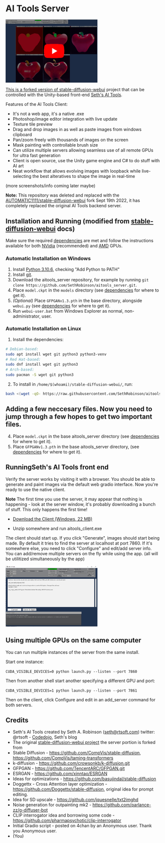 # AI Tools Server
<a href="https://www.youtube.com/watch?v=2TB4f8ojKYo"><img align="top" src="aitools/apple_youtube_thumbnail.png" width=300>

This is a forked version of [stable-diffusion-webui](https://github.com/AUTOMATIC1111/stable-diffusion-webui) project that can be controlled with the Unity-based front-end [Seth's AI Tools](https://github.com/SethRobinson/aitools_client).

Features of the AI Tools Client:

 * It's not a web app, it's a native .exe
 * Photoshop/image editor integration with live update
 * Texture tile preview
 * Drag and drop images in as well as paste images from windows clipboard
 * Pan/zoom freely with thousands of images on the screen
 * Mask painting with controllable brush size
 * Can utilize multiple servers allowing seamless use of all remote GPUs for ultra fast generation
 * Client is open source, use the Unity game engine and C# to do stuff with AI art
 * Neat workflow that allows evolving images with loopback while live-selecting the best alteratives to shape the image in real-time


(more screenshots/info coming later maybe)

**Note:**  This repository was deleted and replaced with the [AUTOMATIC1111/stable-diffusion-webui](github.com/AUTOMATIC1111/stable-diffusion-webui/wiki/Install-and-Run-on-AMD-GPUs) fork Sept 19th 2022, it has completely replaced the original AI Tools backend server.

## Installation and Running (modified from [stable-diffusion-webui](https://github.com/AUTOMATIC1111/stable-diffusion-webui/wiki) docs)
Make sure the required [dependencies](https://github.com/AUTOMATIC1111/stable-diffusion-webui/wiki/Dependencies) are met and follow the instructions available for both [NVidia](https://github.com/AUTOMATIC1111/stable-diffusion-webui/wiki/Install-and-Run-on-NVidia-GPUs) (recommended) and [AMD](https://github.com/AUTOMATIC1111/stable-diffusion-webui/wiki/Install-and-Run-on-AMD-GPUs) GPUs.

### Automatic Installation on Windows
1. Install [Python 3.10.6](https://www.python.org/downloads/windows/), checking "Add Python to PATH"
2. Install [git](https://git-scm.com/download/win).
3. Download the aitools_server repository, for example by running `git clone https://github.com/SethRobinson/aitools_server.git`.
4. Place `model.ckpt` in the `models` directory (see [dependencies](https://github.com/AUTOMATIC1111/stable-diffusion-webui/wiki/Dependencies) for where to get it).
5. _*(Optional)*_ Place `GFPGANv1.3.pth` in the base directory, alongside `webui.py` (see [dependencies](https://github.com/AUTOMATIC1111/stable-diffusion-webui/wiki/Dependencies) for where to get it).
6. Run `webui-user.bat` from Windows Explorer as normal, non-administrator, user.

### Automatic Installation on Linux
1. Install the dependencies:
```bash
# Debian-based:
sudo apt install wget git python3 python3-venv
# Red Hat-based:
sudo dnf install wget git python3
# Arch-based:
sudo pacman -S wget git python3
```
2. To install in `/home/$(whoami)/stable-diffusion-webui/`, run:
```bash
bash <(wget -qO- https://raw.githubusercontent.com/SethRobinson/aitools_server/master/webui.sh)
```

## Adding a few neccesary files.  Now you need to jump through a few hopes to get two important files.

4. Place `model.ckpt` in the base aitools_server directory (see [dependencies](https://github.com/AUTOMATIC1111/stable-diffusion-webui/wiki/Dependencies) for where to get it).
5. Place `GFPGANv1.3.pth` in the base aitools_server directory, (see [dependencies](https://github.com/AUTOMATIC1111/stable-diffusion-webui/wiki/Dependencies) for where to get it).

## RunningSeth's AI Tools front end

Verify the server works by visiting it with a browser.  You should be able to generate and paint images via the default web gradio interface. Now you're ready to use the native client.

**Note** The first time you use the server, it may appear that nothing is happening - look at the server window, it's probably downloading a bunch of stuff.  This only happens the first time!

* [Download the Client (Windows, 22 MB)](https://www.rtsoft.com/files/SethsAIToolsWindows.zip)
    
* Unzip somewhere and run aitools_client.exe

The client should start up.  If you click "Generate", images should start being made.  By default it tries to find the server at localhost at port 7860.  If it's somewhere else, you need to click "Configure" and edit/add server info.  You can add/remove multiple servers on the fly while using the app. (all will be utilitized simultaneously by the app)

<a href="aitools/aitools_server_setup.png"><img src="aitools/aitools_server_setup.png" width=300></a>

## Using multiple GPUs on the same computer

You can run multiple instances of the server from the same install.

Start one instance:

```CUDA_VISIBLE_DEVICES=0 python launch.py --listen --port 7860```

Then from another shell start another specifying a different GPU and port:

```CUDA_VISIBLE_DEVICES=1 python launch.py --listen --port 7861```

Then on the client, click Configure and edit in an add_server command for both servers.

## Credits
- Seth's AI Tools created by Seth A. Robinson (seth@rtsoft.com) twitter: @rtsoft - [Codedojo](https://www.codedojo.com), Seth's blog
- The original [stable-diffusion-webui project](https://github.com/AUTOMATIC1111/stable-diffusion-webui) the server portion is forked from
- Stable Diffusion - https://github.com/CompVis/stable-diffusion, https://github.com/CompVis/taming-transformers
- k-diffusion - https://github.com/crowsonkb/k-diffusion.git
- GFPGAN - https://github.com/TencentARC/GFPGAN.git
- ESRGAN - https://github.com/xinntao/ESRGAN
- Ideas for optimizations - https://github.com/basujindal/stable-diffusion
- Doggettx - Cross Attention layer optimization - https://github.com/Doggettx/stable-diffusion, original idea for prompt editing.
- Idea for SD upscale - https://github.com/jquesnelle/txt2imghd
- Noise generation for outpainting mk2 - https://github.com/parlance-zz/g-diffuser-bot
- CLIP interrogator idea and borrowing some code - https://github.com/pharmapsychotic/clip-interrogator
- Initial Gradio script - posted on 4chan by an Anonymous user. Thank you Anonymous user.
- (You)
